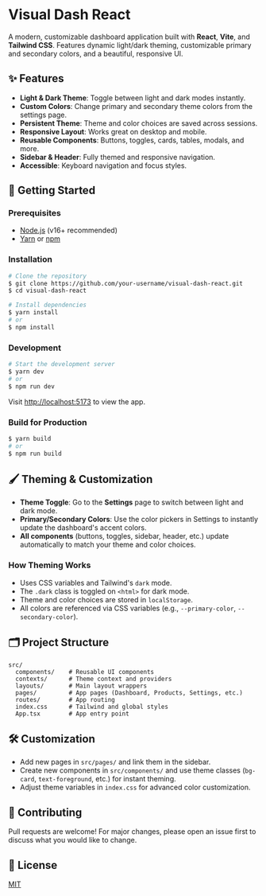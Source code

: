# Visual Dash React

A modern, customizable dashboard application built with **React**, **Vite**, and **Tailwind CSS**. Features dynamic light/dark theming, customizable primary and secondary colors, and a beautiful, responsive UI.

## ✨ Features
- **Light & Dark Theme**: Toggle between light and dark modes instantly.
- **Custom Colors**: Change primary and secondary theme colors from the settings page.
- **Persistent Theme**: Theme and color choices are saved across sessions.
- **Responsive Layout**: Works great on desktop and mobile.
- **Reusable Components**: Buttons, toggles, cards, tables, modals, and more.
- **Sidebar & Header**: Fully themed and responsive navigation.
- **Accessible**: Keyboard navigation and focus styles.

## 🚀 Getting Started

### Prerequisites
- [Node.js](https://nodejs.org/) (v16+ recommended)
- [Yarn](https://yarnpkg.com/) or [npm](https://www.npmjs.com/)

### Installation
```bash
# Clone the repository
$ git clone https://github.com/your-username/visual-dash-react.git
$ cd visual-dash-react

# Install dependencies
$ yarn install
# or
$ npm install
```

### Development
```bash
# Start the development server
$ yarn dev
# or
$ npm run dev
```
Visit [http://localhost:5173](http://localhost:5173) to view the app.

### Build for Production
```bash
$ yarn build
# or
$ npm run build
```

## 🖌️ Theming & Customization
- **Theme Toggle**: Go to the **Settings** page to switch between light and dark mode.
- **Primary/Secondary Colors**: Use the color pickers in Settings to instantly update the dashboard's accent colors.
- **All components** (buttons, toggles, sidebar, header, etc.) update automatically to match your theme and color choices.

### How Theming Works
- Uses CSS variables and Tailwind's `dark` mode.
- The `.dark` class is toggled on `<html>` for dark mode.
- Theme and color choices are stored in `localStorage`.
- All colors are referenced via CSS variables (e.g., `--primary-color`, `--secondary-color`).

## 🗂️ Project Structure
```
src/
  components/    # Reusable UI components
  contexts/      # Theme context and providers
  layouts/       # Main layout wrappers
  pages/         # App pages (Dashboard, Products, Settings, etc.)
  routes/        # App routing
  index.css      # Tailwind and global styles
  App.tsx        # App entry point
```

## 🛠️ Customization
- Add new pages in `src/pages/` and link them in the sidebar.
- Create new components in `src/components/` and use theme classes (`bg-card`, `text-foreground`, etc.) for instant theming.
- Adjust theme variables in `index.css` for advanced color customization.

## 🤝 Contributing
Pull requests are welcome! For major changes, please open an issue first to discuss what you would like to change.

## 📄 License
[MIT](LICENSE)
